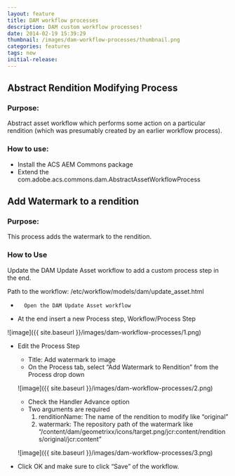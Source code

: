```yaml
---
layout: feature
title: DAM workflow processes
description: DAM custom workflow processes!
date: 2014-02-19 15:39:29
thumbnail: /images/dam-workflow-processes/thumbnail.png
categories: features
tags: new
initial-release: 
---
```




## Abstract Rendition Modifying Process 

### Purpose:
Abstract asset workflow which performs some action on a particular rendition (which was presumably created by an earlier workflow process).

### How to use:
* Install the ACS AEM Commons package
* Extend the com.adobe.acs.commons.dam.AbstractAssetWorkflowProcess


## Add Watermark to a rendition 

### Purpose:
This process adds the watermark to the rendition.

### How to Use
Update the DAM Update Asset workflow to add a custom process step in the end.

Path to the workflow: /etc/workflow/models/dam/update_asset.html

*   	Open the DAM Update Asset workflow
* 	At the end insert a new Process step, Workflow/Process Step

![image]({{ site.baseurl }}/images/dam-workflow-processes/1.png)

*  	Edit the Process Step
	* Title: Add watermark to image
	* On the Process tab, select “Add Watermark to Rendition” from the Process drop down
	
	![image]({{ site.baseurl }}/images/dam-workflow-processes/2.png)

	* Check the Handler Advance option
	* Two arguments are required 
		1. renditionName: The name of the rendition to modify like “original”
		2. watermark: The repository path of the watermark like “/content/dam/geometrixx/icons/target.png/jcr:content/renditions/original/jcr:content”
		
	![image]({{ site.baseurl }}/images/dam-workflow-processes/3.png)		
		
*  Click OK and make sure to click “Save” of the workflow.
		
